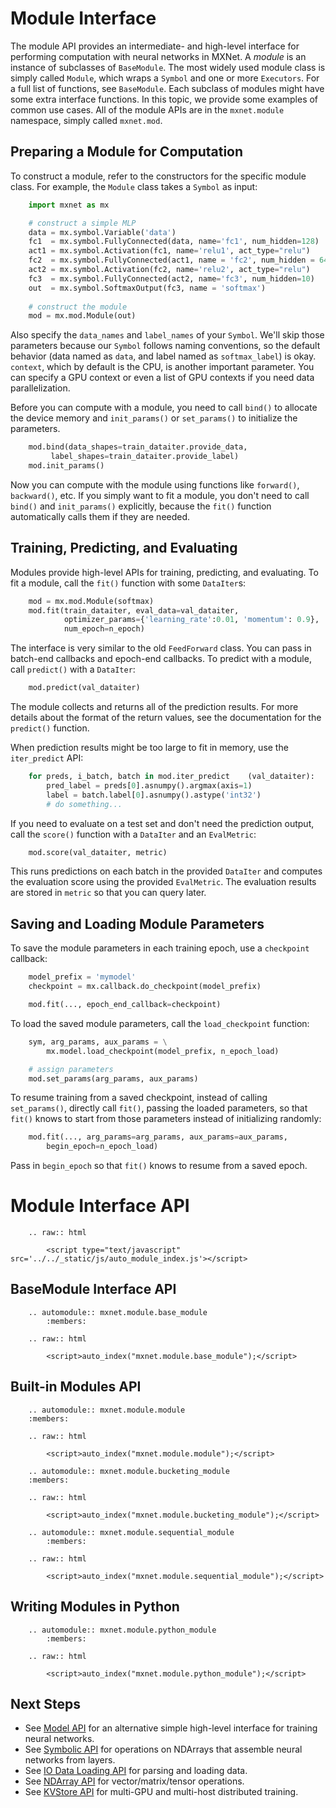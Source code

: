 # Module Interface 
The module API provides an intermediate- and high-level interface for performing computation with neural networks in MXNet. A *module* is an instance of subclasses of `BaseModule`. The most widely used module class is simply called `Module`, which wraps a `Symbol` and one or more `Executors`. For a full list of functions, see  `BaseModule`. 
Each subclass of modules might have some extra interface functions. In this topic, we provide some examples of common use cases. All of the module APIs are in the `mxnet.module` namespace, simply called `mxnet.mod`.

## Preparing a Module for Computation

To construct a module, refer to the constructors for the specific module class. For example, the `Module` class takes a `Symbol` as input:

```python
    import mxnet as mx

    # construct a simple MLP
    data = mx.symbol.Variable('data')
    fc1  = mx.symbol.FullyConnected(data, name='fc1', num_hidden=128)
    act1 = mx.symbol.Activation(fc1, name='relu1', act_type="relu")
    fc2  = mx.symbol.FullyConnected(act1, name = 'fc2', num_hidden = 64)
    act2 = mx.symbol.Activation(fc2, name='relu2', act_type="relu")
    fc3  = mx.symbol.FullyConnected(act2, name='fc3', num_hidden=10)
    out  = mx.symbol.SoftmaxOutput(fc3, name = 'softmax')
 
    # construct the module
    mod = mx.mod.Module(out)
```

Also specify the `data_names` and `label_names` of your `Symbol`. We'll skip those parameters because our `Symbol` follows naming conventions, so the default behavior (data named as `data`, and label named as `softmax_label`) is okay. `context`, which by default is the CPU, is another important parameter. You can specify a GPU context or even a list of GPU contexts if you need data parallelization.

Before you can compute with a module, you need to call `bind()` to allocate the device memory and `init_params()` or `set_params()` to initialize the parameters.

```python
    mod.bind(data_shapes=train_dataiter.provide_data,
         label_shapes=train_dataiter.provide_label)
    mod.init_params()
```

Now you can compute with the module using functions like `forward()`, `backward()`, etc. If you simply want to fit a module, you don't need to call `bind()` and `init_params()` explicitly, because the `fit()` function automatically calls them if they are needed.

## Training, Predicting, and Evaluating

Modules provide high-level APIs for training, predicting, and evaluating. To fit a module, call the `fit()` function with some `DataIter`s:

```python
    mod = mx.mod.Module(softmax)
    mod.fit(train_dataiter, eval_data=val_dataiter,
            optimizer_params={'learning_rate':0.01, 'momentum': 0.9},
            num_epoch=n_epoch)
```

The interface is very similar to the old `FeedForward` class. You can pass in batch-end callbacks and epoch-end callbacks. To predict with a module, call `predict()` with a `DataIter`:

```python
    mod.predict(val_dataiter)
```

The module collects and returns all of the prediction results. For more details about the format of the return values, see the documentation for the `predict()` function. 

When prediction results might be too large to fit in memory, use the `iter_predict` API:

```python
    for preds, i_batch, batch in mod.iter_predict    (val_dataiter):
        pred_label = preds[0].asnumpy().argmax(axis=1)
        label = batch.label[0].asnumpy().astype('int32')
        # do something...
```

If you need to evaluate on a test set and don't need the prediction output, call the `score()` function with a `DataIter` and an `EvalMetric`:

```python
    mod.score(val_dataiter, metric)
```

This runs predictions on each batch in the provided `DataIter` and computes the evaluation score using the provided `EvalMetric`. The evaluation results are stored in `metric` so that you can query later.

## Saving and Loading Module Parameters

To save the module parameters in each training epoch, use a `checkpoint` callback:

```python
    model_prefix = 'mymodel'
    checkpoint = mx.callback.do_checkpoint(model_prefix)

    mod.fit(..., epoch_end_callback=checkpoint)
```

To load the saved module parameters, call the `load_checkpoint` function:

```python
    sym, arg_params, aux_params = \
        mx.model.load_checkpoint(model_prefix, n_epoch_load)

    # assign parameters
    mod.set_params(arg_params, aux_params)
```

To resume training from a saved checkpoint, instead of calling `set_params()`, directly call `fit()`, passing the loaded parameters, so that `fit()` knows to start from those parameters instead of initializing randomly:

```python
    mod.fit(..., arg_params=arg_params, aux_params=aux_params,
        begin_epoch=n_epoch_load)
```

Pass in `begin_epoch` so that `fit()` knows to resume from a saved epoch.


# Module Interface API


```eval_rst
    .. raw:: html

        <script type="text/javascript" src='../../_static/js/auto_module_index.js'></script>
```

## BaseModule Interface API

```eval_rst
    .. automodule:: mxnet.module.base_module
        :members:

    .. raw:: html

        <script>auto_index("mxnet.module.base_module");</script>
```

## Built-in Modules API


```eval_rst
    .. automodule:: mxnet.module.module
    :members:

    .. raw:: html

        <script>auto_index("mxnet.module.module");</script>
```

```eval_rst
    .. automodule:: mxnet.module.bucketing_module
    :members:

    .. raw:: html

        <script>auto_index("mxnet.module.bucketing_module");</script>
```

```eval_rst
    .. automodule:: mxnet.module.sequential_module
        :members:

    .. raw:: html

        <script>auto_index("mxnet.module.sequential_module");</script>
```

## Writing Modules in Python


```eval_rst
    .. automodule:: mxnet.module.python_module
        :members:

    .. raw:: html

        <script>auto_index("mxnet.module.python_module");</script>
```

## Next Steps
* See [Model API](model.md) for an alternative simple high-level interface for training neural networks.
* See [Symbolic API](symbol.md) for operations on NDArrays that assemble neural networks from layers.
* See [IO Data Loading API](io.md) for parsing and loading data.
* See [NDArray API](ndarray.md) for vector/matrix/tensor operations.
* See [KVStore API](kvstore.md) for multi-GPU and multi-host distributed training.